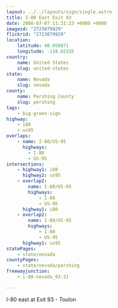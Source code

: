 ```yaml
---
layout: ../../layouts/sign/single.astro
title: I-80 East Exit 93
date: 2008-07-07 11:31:23 +0000 +0000
imageid: "2723079929"
flickrid: "2723079929"
location:
    latitude: 40.058071
    longitude: -118.65335
country:
    name: United States
    slug: united-states
state:
    name: Nevada
    slug: nevada
county:
    name: Pershing County
    slug: pershing
tags:
    - big-green-sign
highway:
    - i80
    - us95
overlaps:
    - name: I-80/US-95
      highways:
        - I-80
        - US-95
intersections:
    - highway1: i80
      highway2: us95
    - overlap2:
        name: I-80/US-95
        highways:
            - I-80
            - US-95
      highway1: i80
    - overlap2:
        name: I-80/US-95
        highways:
            - I-80
            - US-95
      highway1: us95
statePages:
    - state/nevada
countyPages:
    - state/nevada/pershing
freewayjunction:
    - i-80-nevada_93-31

---
```

I-80 east at Exit 93 - Toulon